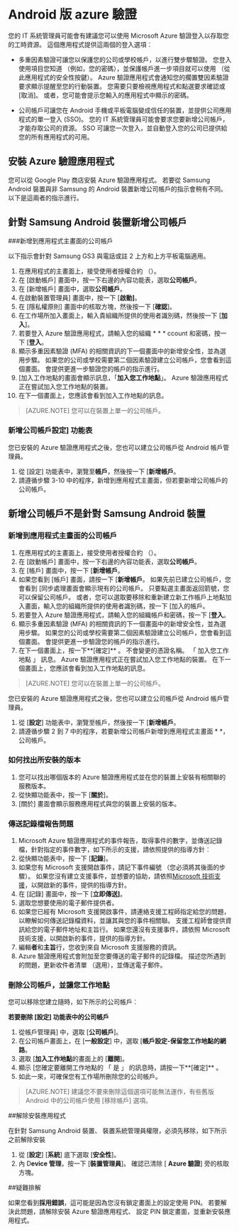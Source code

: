 
<properties
    pageTitle="Android 版 azure 驗證 |Microsoft Azure"
    description="Microsoft Azure 驗證應用程式可用來登入存取工時資源。 Azure 驗證應用程式會通知您的擱置雙因素驗證要求顯示提醒至您的行動裝置。"
    services="active-directory"
    documentationCenter=""
    authors="femila"
    manager="swadhwa"
    editor=""/>

<tags
    ms.service="active-directory"
    ms.workload="identity"
    ms.tgt_pltfrm="na"
    ms.devlang="na"
    ms.topic="article"
    ms.date="09/27/2016"
    ms.author="femila"/>

# <a name="azure-authenticator-for-android"></a>Android 版 azure 驗證

您的 IT 系統管理員可能會有建議您可以使用 Microsoft Azure 驗證登入以存取您的工時資源。 這個應用程式提供這兩個的登入選項︰

* 多重因素驗證可讓您以保護您的公司或學校帳戶，以進行雙步驟驗證。 您登入使用項目您知道 （例如，您的密碼），並保護帳戶進一步項目就可以使用 （從此應用程式的安全性按鍵）。 Azure 驗證應用程式會通知您的擱置雙因素驗證要求顯示提醒至您的行動裝置。 您需要只要檢視應用程式和點選要求確認或 [取消]。 或者，您可能會提示您輸入的應用程式中顯示的密碼。

* 公司帳戶可讓您在 Android 手機或平板電腦變成信任的裝置，並提供公司應用程式的單一登入 (SSO)。 您的 IT 系統管理員可能會要求您要新增公司帳戶，才能存取公司的資源。 SSO 可讓您一次登入，並自動登入您的公司已提供給您的所有應用程式的可用。

## <a name="installing-the-azure-authenticator-app"></a>安裝 Azure 驗證應用程式

您可以從 Google Play 商店安裝 Azure 驗證應用程式。
若要從 Samsung Android 裝置與非 Samsung 的 Android 裝置新增公司帳戶的指示會稍有不同。 以下是這兩者的指示進行。

<a name="adding-the-work-account-from-samsung-android-device"></a>針對 Samsung Android 裝置新增公司帳戶
----------------------------------------------------------------------------------------------------------------
###<a name="adding-the-work-account-through-the-app-home-screen"></a>新增到應用程式主畫面的公司帳戶

以下指示會針對 Samsung GS3 與電話或註 2 上方和上方平板電腦適用。

1. 在應用程式的主畫面上，接受使用者授權合約 （）。
2. 在 [啟動帳戶] 畫面中，按一下右邊的內容功能表，選取**公司帳戶**。
3. 在 [新增帳戶] 畫面中，選取**公司帳戶**。
4. 在啟動裝置管理員] 畫面中，按一下 [**啟動]**。
5. 在 [隱私權原則] 畫面中的核取方塊，然後按一下 [**確認**]。
6. 在工作場所加入畫面上，輸入貴組織所提供的使用者識別碼，然後按一下 [**加入**]。
7. 若要登入 Azure 驗證應用程式，請輸入您的組織 * * * ccount 和密碼，按一下 [**登入**。
8. 顯示多重因素驗證 (MFA) 的相關資訊的下一個畫面中的新增安全性，並為選用步驟。 如果您的公司或學校需要第二個因素驗證建立公司帳戶，您會看到這個畫面。 會提供更進一步驗證您的帳戶的指示進行。
9. [加入工作地點的畫面會顯示訊息，「**加入您工作地點**」。 Azure 驗證應用程式正在嘗試加入您工作地點的裝置。
10. 在下一個畫面上，您應該會看到加入工作地點的訊息。

>[AZURE.NOTE]
> 您可以在裝置上單一的公司帳戶。

### <a name="adding-the-work-account-from-the-settings-menu"></a>新增公司帳戶設定] 功能表
您已安裝的 Azure 驗證應用程式之後，您也可以建立公司帳戶從 Android 帳戶管理員。

1. 從 [設定] 功能表中，瀏覽至**帳戶**，然後按一下 [**新增帳戶**。
2. 請遵循步驟 3-10 中的程序，新增到應用程式主畫面，但若要新增公司帳戶的公司帳戶。

<a name="adding-the-work-account-from-a-non-samsung-android-device"></a>新增公司帳戶不是針對 Samsung Android 裝置
------------------------------------------------------------------------------------------------------------------
### <a name="adding-the-work-account-through-the-app-home-screen"></a>新增到應用程式主畫面的公司帳戶

1. 在應用程式的主畫面上，接受使用者授權合約 （）。
2. 在 [啟動帳戶] 畫面中，按一下右邊的內容功能表，選取**公司帳戶**。
3. 在 [帳戶] 畫面中，按一下 [**新增帳戶**。
4. 如果您看到 [帳戶] 畫面，請按一下 [**新增帳戶**。 如果先前已建立公司帳戶，您會看到 [同步處理畫面會顯示現有的公司帳戶。 只要點選主畫面返回箭號，您可以保留公司帳戶。 或者，您可以選取要移除和重新建立新工作帳戶上地點加入畫面，輸入您的組織所提供的使用者識別碼，按一下 [加入的帳戶。
5. 若要登入 Azure 驗證應用程式，請輸入您的組織帳戶和密碼，按一下 [**登入**。
7. 顯示多重因素驗證 (MFA) 的相關資訊的下一個畫面中的新增安全性，並為選用步驟。 如果您的公司或學校需要第二個因素驗證建立公司帳戶，您會看到這個畫面。 會提供更進一步驗證您的帳戶的指示進行。
8. 在下一個畫面上，按一下**[確定]** 。 不會變更的憑證名稱。
「 加入您工作地點 」 訊息。 Azure 驗證應用程式正在嘗試加入您工作地點的裝置。
在下一個畫面上，您應該會看到加入工作地點的訊息。

>[AZURE.NOTE]
> 您可以在裝置上單一的公司帳戶。

您已安裝的 Azure 驗證應用程式之後，您也可以建立公司帳戶從 Android 帳戶管理員。

1. 從 [**設定**] 功能表中，瀏覽至帳戶，然後按一下 [**新增帳戶**。
2. 請遵循步驟 2 到 7 中的程序，若要新增公司帳戶新增到應用程式主畫面 * *，公司帳戶。

### <a name="how-to-find-out-which-version-is-installed"></a>如何找出所安裝的版本

1. 您可以找出哪個版本的 Azure 驗證應用程式並在您的裝置上安裝有相關聯的服務版本。
2. 從快顯功能表中，按一下 [**關於**]。
3. [關於] 畫面會顯示服務應用程式與您的裝置上安裝的版本。
 
### <a name="sending-log-files-to-report-issues"></a>傳送記錄檔報告問題

1. Microsoft Azure 驗證應用程式的事件報告，取得事件的數字，並傳送記錄檔，針對指定的事件數字，如下所示的支援，請依照提供的指導方針︰
2. 從快顯功能表中，按一下 [**記錄**]。
3. 如果您有 Microsoft 支援開啟事件，請記下事件編號 （您必須將其後面的步驟）。 如果您沒有建立支援事件，並想要的協助，請依照[Microsoft 技術支援](https://support.microsoft.com/en-us/contactus)，以開啟新的事件，提供的指導方針。
4. 在 [記錄] 畫面中，按一下 [**立即傳送]**。
5. 選取您想要使用的電子郵件提供者。
7. 如果您已經有 Microsoft 支援開啟事件，請連絡支援工程師指定給您的問題，以瞭解如何傳送記錄檔資料，並讓其與您的事件相關聯。 支援工程師會提供資訊給您的電子郵件地址和主旨行。 如果您還沒有支援事件，請依照 Microsoft 技術支援，以開啟新的事件，提供的指導方針。
9. 編輯**者**和**主旨**行，您收到來自 Microsoft 支援服務的資訊。
10. Azure 驗證應用程式會附加至您要傳送的電子郵件的記錄檔。 描述您所遇到的問題，更新收件者清單 （選用），並傳送電子郵件。

### <a name="deleting-the-work-account-and-leaving-your-workplace"></a>刪除公司帳戶，並讓您工作地點

您可以移除您建立隨時，如下所示的公司帳戶︰

**若要刪除 [設定] 功能表中的公司帳戶**

1. 從帳戶管理員] 中，選取 [**公司帳戶**]。
2. 在公司帳戶畫面上，在 [**一般設定**] 中，選取 [**帳戶設定-保留您工作地點的網路**。
3. 選取 [**加入工作地點**的畫面上的 [**離開**]。
4. 顯示 [您確定要離開工作地點的 「 是 」 的訊息時，請按一下**[確定]** 。
5. 如此一來，可確保您有工作場所刪除您的公司帳戶。

>[AZURE.NOTE]
>建議您不要來刪除這個選項可能無法運作，有些舊版 Android 中的公司帳戶使用 [移除帳戶] 選項。

##<a name="uninstalling-the-app"></a>解除安裝應用程式

在針對 Samsung Android 裝置、 裝置系統管理員權限，必須先移除，如下所示之前解除安裝 
1. 從 [**設定**] [**系統**] 底下選取 [**安全性**]。
2. 內 D**evice 管理**，按一下 [**裝置管理員**]。 確認已清除 [ **Azure 驗證**] 旁的核取方塊。

##<a name="troubleshooting"></a>疑難排解

如果您看到**採用錯誤**，這可能是因為您沒有鎖定畫面上的設定使用 PIN。 若要解決此問題，請解除安裝 Azure 驗證應用程式、 設定 PIN 鎖定畫面，並重新安裝應用程式。
